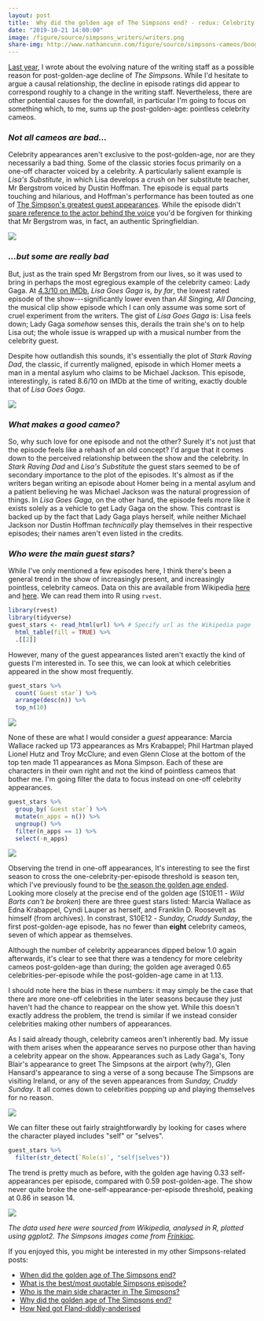 ```yaml
---
layout: post
title:  Why did the golden age of The Simpsons end? - redux: Celebrity cameos
date: "2019-10-21 14:00:00"
image: /figure/source/simpsons_writers/writers.png
share-img: http://www.nathancunn.com/figure/source/simpsons-cameos/boogerstrom.jpg
---
```



[Last year](http://www.nathancunn.com/2018-10-21-simpsons-writers/), I wrote about the evolving nature of the writing staff as a possible reason for post-golden-age decline of _The Simpsons_. While I'd hesitate to argue a causal relationship, the decline in episode ratings did appear to correspond roughly to a change in the writing staff. Nevertheless, there are other potential causes for the downfall, in particular I'm going to focus on something which, to me, sums up the post-golden-age: pointless celebrity cameos.


### _Not all cameos are bad..._
Celebrity appearances aren't exclusive to the post-golden-age, nor are they necessarily a bad thing. Some of the classic stories focus primarily on a one-off character voiced by a celebrity. A particularly salient example is _Lisa's Substitute_, in which Lisa develops a crush on her substitute teacher, Mr Bergstrom voiced by Dustin Hoffman. The episode is equal parts touching and hilarious, and Hoffman's performance has been touted as one of [The Simpson's greatest guest appearances](https://ew.com/gallery/springfield-dreams-16-great-simpsons-guest-voices/). While the episode didn't [spare reference to the actor behind the voice](https://www.youtube.com/watch?v=n4FLPLSy1WU) you'd be forgiven for thinking that Mr Bergstrom was, in fact, an authentic Springfieldian.

![](../figure/source/simpsons-cameos/boogerstrom.jpg)

### _...but some are really bad_
But, just as the train sped Mr Bergstrom from our lives, so it was used to bring in perhaps the most egregious example of the celebrity cameo: Lady Gaga. At [4.3/10 on IMDb](https://www.imdb.com/title/tt2403733/), _Lisa Goes Gaga_ is, _by far_, the lowest rated episode of the show---significantly lower even than _All Singing, All Dancing_, the musical clip show episode which I can only assume was some sort of cruel experiment from the writers. The gist of _Lisa Goes Gaga_ is: Lisa feels down; Lady Gaga _somehow_ senses this, derails the train she's on to help Lisa out; the whole issue is wrapped up with a musical number from the celebrity guest.

Despite how outlandish this sounds, it's essentially the plot of _Stark Raving Dad_, the classic, if currently maligned, episode in which Homer meets a man in a mental asylum who claims to be Michael Jackson. This episode, interestingly, is rated 8.6/10 on IMDb at the time of writing, exactly double that of _Lisa Goes Gaga_.

![](../figure/source/simpsons-cameos/kompowsky.jpg)

### _What makes a good cameo?_
So, why such love for one episode and not the other? Surely it's not just that the episode feels like a rehash of an old concept? I'd argue that it comes down to the perceived relationship between the show and the celebrity. In _Stark Raving Dad_ and _Lisa's Substitute_ the guest stars seemed to be of secondary importance to the plot of the episodes. It's almost as if the writers began writing an episode about Homer being in a mental asylum and a patient believing he was Michael Jackson was the natural progression of things. In _Lisa Goes Gaga_, on the other hand, the episode feels more like it exists solely as a vehicle to get Lady Gaga on the show. This contrast is backed up by the fact that Lady Gaga plays herself, while neither Michael Jackson nor Dustin Hoffman _technically_ play themselves in their respective episodes; their names aren't even listed in the credits.


### _Who were the main guest stars?_
While I've only mentioned a few episodes here, I think there's been a general trend in the show of increasingly present, and increasingly pointless, celebrity cameos. Data on this are available from Wikipedia [here](https://en.wikipedia.org/wiki/List_of_The_Simpsons_guest_stars) and [here](https://en.wikipedia.org/wiki/List_of_The_Simpsons_guest_stars_(seasons_1%E2%80%9320)). We can read them into R using `rvest`.

``` r
library(rvest)
library(tidyverse)
guest_stars <- read_html(url) %>% # Specify url as the Wikipedia page
  html_table(fill = TRUE) %>%
  .[[2]]
```

However, many of the guest appearances listed aren't exactly the kind of guests I'm interested in. To see this, we can look at which celebrities appeared in the show most frequently.

``` r
guest_stars %>%
  count(`Guest star`) %>%
  arrange(desc(n)) %>%
  top_n(10)
```
![](../figure/source/simpsons-cameos/top_guests.png)

None of these are what I would consider a _guest_ appearance: Marcia Wallace racked up 173 appearances as Mrs Krabappel; Phil Hartman played Lionel Hutz and Troy McClure; and even Glenn Close at the bottom of the top ten made 11 appearances as Mona Simpson. Each of these are characters in their own right and not the kind of pointless cameos that bother me. I'm going filter the data to focus instead on one-off celebrity appearances.

``` r
guest_stars %>%
  group_by(`Guest star`) %>%
  mutate(n_apps = n()) %>%
  ungroup() %>%
  filter(n_apps == 1) %>%
  select(-n_apps)
```

![](../figure/source/simpsons-cameos/one_off.png)

Observing the trend in one-off appearances, It's interesting to see the first season to cross the one-celebrity-per-episode threshold is season ten, which I've previously found to be [the season the golden age ended](http://www.nathancunn.com/2017-10-26-simpsons-decline/). Looking more closely at the precise end of the golden age (S10E11 - _Wild Barts can't be broken_) there are three guest stars listed: Marcia Wallace as Edna Krabappel, Cyndi Lauper as herself, and Franklin D. Roosevelt as himself (from archives). In constrast, S10E12 - _Sunday, Cruddy Sunday_, the first post-golden-age episode, has no fewer than **eight** celebrity cameos, seven of which appear as themselves.

 Although the number of celebrity appearances dipped below 1.0 again afterwards, it's clear to see that there was a tendency for more celebrity cameos post-golden-age than during; the golden age averaged 0.65 celebrities-per-episode while the post-golden-age came in at 1.13.

 I should note here the bias in these numbers: it may simply be the case that there are more one-off celebrities in the later seasons because they just haven't had the chance to reappear on the show yet. While this doesn't exactly address the problem, the trend is similar if we instead consider celebrities making other numbers of appearances.

As I said already though, celebrity cameos aren't inherently bad. My issue with them arises when the appearance serves no purpose other than having a celebrity appear on the show. Appearances such as Lady Gaga's, Tony Blair's appearance to greet The Simpsons at the airport (why?), Glen Hansard's appearance to sing a verse of a song because The Simpsons are visiting Ireland, or any of the seven appearances from _Sunday, Cruddy Sunday_. It all comes down to celebrities popping up and playing themselves for no reason.

![](../figure/source/simpsons-cameos/played-yourself.gif)

We can filter these out fairly straightforwardly by looking for cases where the character played includes "self" or "selves".

``` r
guest_stars %>%
  filter(str_detect(`Role(s)`, "self|selves"))
```

The trend is pretty much as before, with the golden age having 0.33 self-appearances per episode, compared with 0.59 post-golden-age. The show never quite broke the one-self-appearance-per-episode threshold, peaking at 0.86 in season 14.

![](../figure/source/simpsons-cameos/self.png)

_The data used here were sourced from Wikipedia, analysed in R, plotted using ggplot2. The Simpsons images come from [Frinkiac](http://www.frinkiac.com)._

If you enjoyed this, you might be interested in my other Simpsons-related posts:
  - [When did the golden age of The Simpsons end?](http://www.nathancunn.com/2017-10-26-simpsons-decline/)
  - [What is the best/most quotable Simpsons episode?](http://www.nathancunn.com/2018-01-21-best-simpsons/)
  - [Who is the main side character in The Simpsons?](http://www.nathancunn.com/2017-07-16-simpsons-characters/)
  - [Why did the golden age of The Simpsons end?](http://www.nathancunn.com/2018-10-21-simpsons-writers/)
  - [How Ned got Fland-diddly-anderised](http://www.nathancunn.com/2019-03-07-simpsons-flanderisation/)
